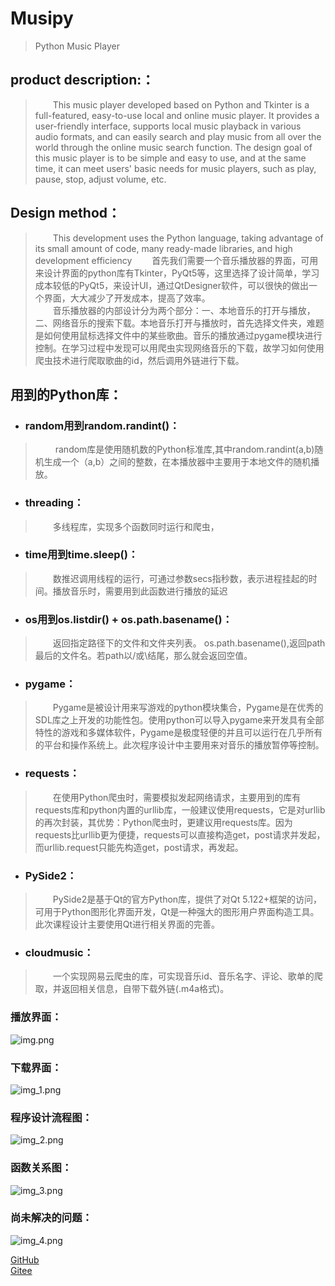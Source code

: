 # Musipy
> Python Music Player

## product description:：
> &emsp;&emsp;This music player developed based on Python and Tkinter is a full-featured, easy-to-use local and online music player. It provides a user-friendly interface, supports local music playback in various audio formats, and can easily search and play music from all over the world through the online music search function. The design goal of this music player is to be simple and easy to use, and at the same time, it can meet users' basic needs for music players, such as play, pause, stop, adjust volume, etc.

## Design method：
> &emsp;&emsp;This development uses the Python language, taking advantage of its small amount of code, many ready-made libraries, and high development efficiency
>&emsp;&emsp;首先我们需要一个音乐播放器的界面，可用来设计界面的python库有Tkinter，PyQt5等，这里选择了设计简单，学习成本较低的PyQt5，来设计UI，通过QtDesigner软件，可以很快的做出一个界面，大大减少了开发成本，提高了效率。  
>&emsp;&emsp;音乐播放器的内部设计分为两个部分：一、本地音乐的打开与播放，二、网络音乐的搜索下载。本地音乐打开与播放时，首先选择文件夹，难题是如何使用鼠标选择文件中的某些歌曲。音乐的播放通过pygame模块进行控制。在学习过程中发现可以用爬虫实现网络音乐的下载，故学习如何使用爬虫技术进行爬取歌曲的id，然后调用外链进行下载。
## 用到的Python库：

- ### random用到random.randint()：

> &emsp;&emsp; random库是使用随机数的Python标准库,其中random.randint(a,b)随机生成一个（a,b）之间的整数，在本播放器中主要用于本地文件的随机播放。

- ### threading：

> &emsp;&emsp;多线程库，实现多个函数同时运行和爬虫，

- ### time用到time.sleep()：

> &emsp;&emsp;数推迟调用线程的运行，可通过参数secs指秒数，表示进程挂起的时间。播放音乐时，需要用到此函数进行播放的延迟

- ### os用到os.listdir() + os.path.basename()：

> &emsp;&emsp;返回指定路径下的文件和文件夹列表。
> os.path.basename(),返回path最后的文件名。若path以/或\结尾，那么就会返回空值。

- ### pygame：

> &emsp;&emsp;Pygame是被设计用来写游戏的python模块集合，Pygame是在优秀的SDL库之上开发的功能性包。使用python可以导入pygame来开发具有全部特性的游戏和多媒体软件，Pygame是极度轻便的并且可以运行在几乎所有的平台和操作系统上。此次程序设计中主要用来对音乐的播放暂停等控制。

- ### requests：

> &emsp;&emsp;在使用Python爬虫时，需要模拟发起网络请求，主要用到的库有requests库和python内置的urllib库，一般建议使用requests，它是对urllib的再次封装，其优势：Python爬虫时，更建议用requests库。因为requests比urllib更为便捷，requests可以直接构造get，post请求并发起，而urllib.request只能先构造get，post请求，再发起。

- ### PySide2：

> &emsp;&emsp;PySide2是基于Qt的官方Python库，提供了对Qt 5.122+框架的访问，可用于Python图形化界面开发，Qt是一种强大的图形用户界面构造工具。此次课程设计主要使用Qt进行相关界面的完善。

- ### cloudmusic：

> &emsp;&emsp;一个实现网易云爬虫的库，可实现音乐id、音乐名字、评论、歌单的爬取，并返回相关信息，自带下载外链(.m4a格式)。

### 播放界面：
![img.png](img.png)

### 下载界面：
![img_1.png](img_1.png)

### 程序设计流程图：
![img_2.png](img_2.png)

### 函数关系图：
![img_3.png](img_3.png)

### 尚未解决的问题：
![img_4.png](img_4.png)

[GitHub](https://github.com/menghuidream/Musicplayer)  
[Gitee](https://gitee.com/menghuidream/Musicplayer)  
